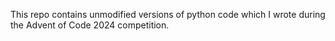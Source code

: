 This repo contains unmodified versions of python code which I wrote during the Advent of Code 2024 competition. 
